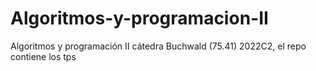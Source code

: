 # Algoritmos-y-programacion-II
Algoritmos y programación II cátedra Buchwald (75.41) 2022C2, el repo contiene los tps
